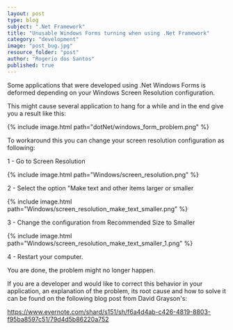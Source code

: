 ```yaml
---
layout: post
type: blog
subject: ".Net Framework"
title: "Unusable Windows Forms turning when using .Net Framework"
category: "development"
image: "post_bug.jpg"
resource_folder: "post"
author: "Rogerio dos Santos"
published: true
---
```


Some applications that were developed using .Net Windows Forms is deformed depending on your Windows Screen Resolution configuration. 

This might cause several application to hang for a while and in the end give you a result like this:

{% include image.html path="dotNet/windows_form_problem.png" %}

To workaround this you can change your screen resolution configuration as following:

1 - Go to Screen Resolution

{% include image.html path="Windows/screen_resolution.png" %}

2 - Select the option "Make text and other items larger or smaller

{% include image.html path="Windows/screen_resolution_make_text_smaller.png" %}

3 - Change the configuration from Recommended Size to Smaller

{% include image.html path="Windows/screen_resolution_make_text_smaller_1.png" %}

4 - Restart your computer.

You are done, the problem might no longer happen.

If you are a developer and would like to correct this behavior in your application, an explanation of the problem, its root cause and how to solve it can be found on the following blog post from David Grayson's:

https://www.evernote.com/shard/s151/sh/f6a4d4ab-c426-4819-8803-f95ba8597c51/79d4d5b86220a752



